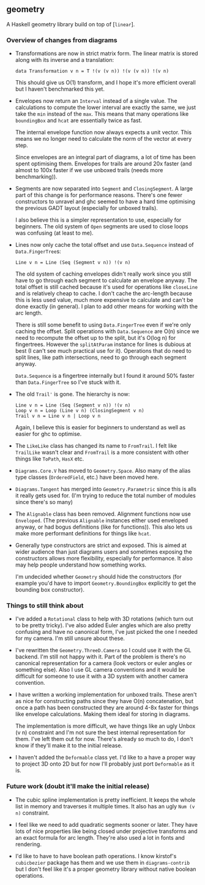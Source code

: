 ## geometry

A Haskell geometry library build on top of [`linear`].

### Overview of changes from diagrams

* Transformations are now in strict matrix form. The linear matrix is
  stored along with its inverse and a translation:

  ```
  data Transformation v n = T !(v (v n)) !(v (v n)) !(v n)
  ```

  This should give us O(1) transform, and I hope it's more efficient
  overall but I haven't benchmarked this yet.

* Envelopes now return an `Interval` instead of a single value. The
  calculations to compute the lower interval are exactly the same, we
  just take the `min` instead of the `max`. This means that many
  operations like `boundingBox` and `hcat` are essentially twice as
  fast.

  The internal envelope function now always expects a unit vector.
  This means we no longer need to calculate the norm of the vector at
  every step.

  Since envelopes are an integral part of diagrams, a lot of time has
  been spent optimising them. Envelopes for trails are around 20x faster
  (and almost to 100x faster if we use unboxed trails (needs more
  benchmarking)).

* Segments are now separated into `Segment` and `ClosingSegment`. A
  large part of this change is for performance reasons. There's one
  fewer constructors to unravel and ghc seemed to have a hard time
  optimising the previous GADT layout (especially for unboxed trails).

  I also believe this is a simpler representation to use, especially for
  beginners. The old system of `Open` segments are used to close loops
  was confusing (at least to me).

* Lines now only cache the total offset and use `Data.Sequence` instead
  of `Data.FingerTree`s:

  ```
  Line v n = Line (Seq (Segment v n)) !(v n)
  ```

  The old system of caching envelopes didn't really work since you still
  have to go through each segment to calculate an envelope anyway. The
  total offset is still cached because it's used for operations like
  `closeLine` and is relatively cheap to cache. I don't cache the
  arc-length because this is less used value, much more expensive to
  calculate and can't be done exactly (in general). I plan to add other
  means for working with the arc length.

  There is still some benefit to using `Data.FingerTree` even if we're
  only caching the offset. Split operations with `Data.Sequence` are
  O(n) since we need to recompute the offset up to the split, but it's
  O(log n) for fingertrees. However the `splitAtParam` instance for
  lines is dubious at best (I can't see much practical use for it).
  Operations that do need to split lines, like path intersections, need
  to go through each segment anyway.

  `Data.Sequence` is a fingertree internally but I found it around 50%
  faster than `Data.FingerTree` so I've stuck with it.

* The old `Trail'` is gone. The hierarchy is now:

  ```
  Line v n = Line (Seq (Segment v n)) !(v n)
  Loop v n = Loop (Line v n) (ClosingSegment v n)
  Trail v n = Line v n | Loop v n
  ```

  Again, I believe this is easier for beginners to understand as well as
  easier for ghc to optimise.

* The `LikeLike` class has changed its name to `FromTrail`. I felt like
  `TrailLike` wasn't clear and `FromTrail` is a more consistent with
  other things like `ToPath`, `HasX` etc.

* `Diagrams.Core.V` has moved to `Geometry.Space`. Also many of the
  alias type classes (`OrderedField`, etc.) have been moved here.

* `Diagrams.Tangent` has merged into `Geometry.Parametric` since this is
  alls it really gets used for. (I'm trying to reduce the total number
  of modules since there's so many)

* The `Alignable` class has been removed. Alignment functions now use
  `Enveloped`. (The previous `Alignable` instances either used enveloped
  anyway, or had bogus definitions (like for functions)). This also
  lets us make more performant definitions for things like `hcat`.

* Generally type constructors are strict and exposed. This is aimed at
  wider audience than just diagrams users and sometimes exposing the
  constructors allows more flexibility, especially for performance. It
  also may help people understand how something works.

  I'm undecided whether `Geometry` should hide the constructors (for
  example you'd have to import `Geometry.BoundingBox` explicitly to get
  the bounding box constructor).

### Things to still think about

* I've added a `Rotational` class to help with 3D rotations (which turn
  out to be pretty tricky). I've also added Euler angles which are also
  pretty confusing and have no canonical form, I've just picked the one
  I needed for my camera. I'm still unsure about these.

* I've rewritten the `Geometry.ThreeD.Camera` so I could use it with the
  GL backend. I'm still not happy with it. Part of the problem is
  there's no canonical representation for a camera (look vectors or
  euler angles or something else). Also I use GL camera conventions and
  it would be difficult for someone to use it with a 3D system with
  another camera convention.

* I have written a working implementation for unboxed trails. These
  aren't as nice for constructing paths since they have O(n)
  concatenation, but once a path has been constructed they are around
  4-8x faster for things like envelope calculations. Making them ideal
  for storing in diagrams.

  The implementation is more difficult, we have things like an ugly
  Unbox (v n) constraint and I'm not sure the best internal
  representation for them. I've left them out for now. There's already
  so much to do, I don't know if they'll make it to the initial release.

* I haven't added the `Deformable` class yet. I'd like to a have a
  proper way to project 3D onto 2D but for now I'll probably just port
  `Deformable` as it is.

### Future work (doubt it'll make the initial release)

* The cubic spline implementation is pretty inefficient. It keeps the
  whole list in memory and traverses it multiple times. It also has an
  ugly `Num (v n)` constraint.

* I feel like we need to add quadratic segments sooner or later. They
  have lots of nice properties like being closed under projective
  transforms and an exact formula for arc length. They're also used a
  lot in fonts and rendering.

* I'd like to have to have boolean path operations. I know kirstof's
  `cubicbezier` package has them and we use them in `diagrams-contrib`
  but I don't feel like it's a proper geometry library without native
  boolean operations.


